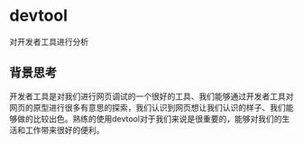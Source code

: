 # devtool
对开发者工具进行分析

## 背景思考
开发者工具是对我们进行网页调试的一个很好的工具、我们能够通过开发者工具对网页的原型进行很多有意思的探索，我们认识到网页想让我们认识的样子、我们能够做的比较出色。熟练的使用devtool对于我们来说是很重要的，能够对我们的生活和工作带来很好的便利。
